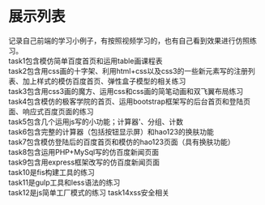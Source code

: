 展示列表
==========
记录自己前端的学习小例子，有按照视频学习的，也有自己看到效果进行仿照练习。<br>
task1包含模仿简单百度首页和运用table画课程表<br>
task2包含用css画的十字架、利用html+css以及css3的一些新元素写的注册列表、加上样式的模仿百度首页、弹性盒子模型的相关练习<br>
task3包含用css3画的魔方、运用css和css画的简笔动画和双飞翼布局练习</br>
task4包含模仿的极客学院的首页、运用bootstrap框架写的后台首页和登陆页面、响应式百度页面的练习<br>
task5包含几个运用js写的小功能；计算器'、分组、计数<br>
task6包含完整的计算器（包括按钮显示屏）和hao123的换肤功能<br>
task7包含模仿登陆后的百度首页和模仿的hao123页面（具有换肤功能）<br>
task8包含运用PHP+MySql写的仿百度新闻页面<br>
task9包含用express框架改写的仿百度新闻页面<br>
task10是fis构建工具的练习<br>
task11是gulp工具和less语法的练习<br>
task12是js简单工厂模式的练习
task14xss安全相关
